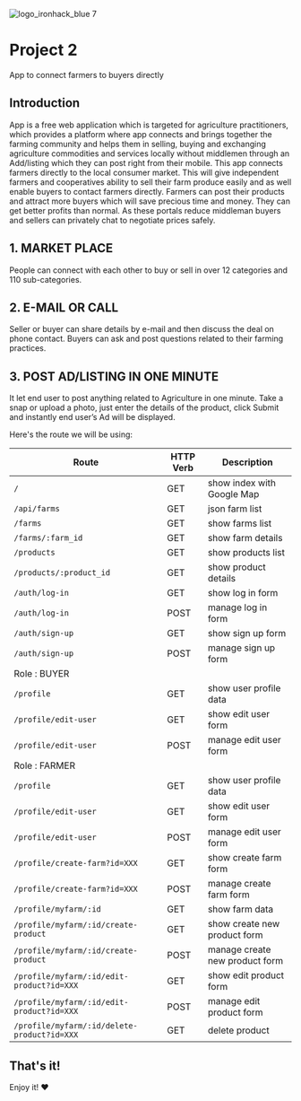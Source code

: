 ![logo_ironhack_blue 7](https://user-images.githubusercontent.com/23629340/40541063-a07a0a8a-601a-11e8-91b5-2f13e4e6b441.png)

# Project 2

App to connect farmers to buyers directly

## Introduction
App is a free web application which is targeted for agriculture practitioners, which provides a platform where app connects and brings together the farming community and helps them in selling, buying and exchanging agriculture commodities and services locally without middlemen through an Add/listing which they can post right from their mobile.
This app connects farmers directly to the local consumer market. This will give independent farmers and cooperatives ability to sell their farm produce easily and as well enable buyers to contact farmers directly.
Farmers can post their products and attract more buyers which will save precious time and money. They can get better profits than normal. As these portals reduce middleman buyers and sellers can privately chat to negotiate prices safely.


## 1. MARKET PLACE
People can connect with each other to buy or sell in over 12 categories and 110 sub-categories.

## 2. E-MAIL OR CALL
Seller or buyer can share details by e-mail and then discuss the deal on phone contact. Buyers can ask and post questions related to their farming practices.


## 3. POST AD/LISTING IN ONE MINUTE
It let end user to post anything related to Agriculture in one minute. Take a snap or upload a photo, just enter the details of the product, click Submit and instantly end user’s Ad will be displayed.



Here's the route we will be using:

|   Route   | HTTP Verb |   Description   |
|-----------|-----------|-----------------|
| `/` |    GET    | show index with Google Map |
| `/api/farms` |    GET   | json farm list |
| `/farms` |    GET   | show farms list |
| `/farms/:farm_id`|    GET   | show farm details|
| `/products` |    GET   | show products list |
| `/products/:product_id`|    GET   | show product details|
| `/auth/log-in` |    GET   | show log in form|
| `/auth/log-in` |    POST   | manage log in form |
| `/auth/sign-up` |    GET   | show sign up form|
| `/auth/sign-up` |    POST   | manage sign up form |
|  Role : BUYER                                |
| `/profile` |    GET    | show user profile data |
| `/profile/edit-user` |    GET    | show edit user form|
| `/profile/edit-user` |    POST    | manage edit user form|
|  Role : FARMER                                  |
| `/profile` |    GET    | show user profile data |
| `/profile/edit-user` |    GET    | show edit user form|
| `/profile/edit-user` |    POST    | manage edit user form|
| `/profile/create-farm?id=XXX` |    GET    | show create farm form |
| `/profile/create-farm?id=XXX` |    POST   | manage create farm form|
| `/profile/myfarm/:id` |    GET    | show farm data |
| `/profile/myfarm/:id/create-product` |    GET    | show create new product form|
| `/profile/myfarm/:id/create-product` |    POST   | manage create new product form|
| `/profile/myfarm/:id/edit-product?id=XXX` |    GET    | show edit product form|
| `/profile/myfarm/:id/edit-product?id=XXX` |    POST   | manage edit product form|
| `/profile/myfarm/:id/delete-product?id=XXX` |    GET    | delete product|



## That's it!

Enjoy it! :heart:
